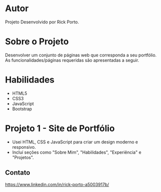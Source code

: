 # Autor
Projeto Desenvolvido por Rick Porto. 

# Sobre o Projeto
Desenvolver um conjunto de páginas web que corresponda a seu portfólio. As
funcionalidades/páginas requeridas são apresentadas a seguir.

# Habilidades
- HTML5
- CSS3
- JavaScript
- Bootstrap

# Projeto 1 - Site de Portfólio
- Usei HTML, CSS e JavaScript para criar um design moderno e responsivo.
- Incluí seções como "Sobre Mim", "Habilidades", "Experiência" e "Projetos".

## Contato
https://www.linkedin.com/in/rick-porto-a5003917b/

